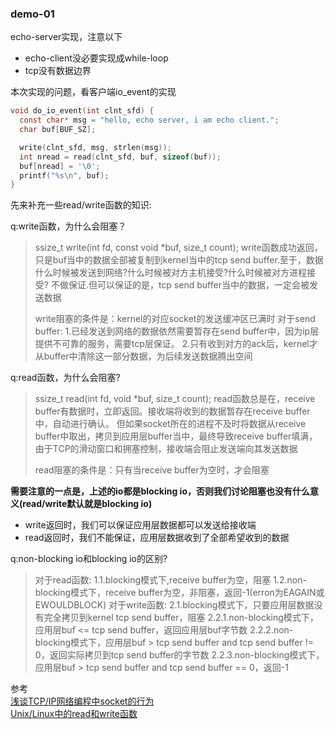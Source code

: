 ### demo-01

echo-server实现，注意以下
- echo-client没必要实现成while-loop
- tcp没有数据边界

本次实现的问题，看客户端io_event的实现
```c
void do_io_event(int clnt_sfd) {
  const char* msg = "hello, echo server, i am echo client.";
  char buf[BUF_SZ];

  write(clnt_sfd, msg, strlen(msg));
  int nread = read(clnt_sfd, buf, sizeof(buf));
  buf[nread] = '\0';
  printf("%s\n", buf);
}
```

先来补充一些read/write函数的知识:

q:write函数，为什么会阻塞？
>ssize_t write(int fd, const void *buf, size_t count);
write函数成功返回，只是buf当中的数据全部被复制到kernel当中的tcp send buffer.至于，数据什么时候被发送到网络?什么时候被对方主机接受?什么时候被对方进程接受?
不做保证.但可以保证的是，tcp send buffer当中的数据，一定会被发送数据
>
>write阻塞的条件是：kernel的对应socket的发送缓冲区已满时
对于send buffer:
1.已经发送到网络的数据依然需要暂存在send buffer中，因为ip层提供不可靠的服务，需要tcp层保证。
2.只有收到对方的ack后，kernel才从buffer中清除这一部分数据，为后续发送数据腾出空间

q:read函数，为什么会阻塞?
>ssize_t read(int fd, void *buf, size_t count);
read函数总是在，receive buffer有数据时，立即返回。接收端将收到的数据暂存在receive buffer中，自动进行确认。
但如果socket所在的进程不及时将数据从receive buffer中取出，拷贝到应用层buffer当中，最终导致receive buffer填满，由于TCP的滑动窗口和拥塞控制，接收端会阻止发送端向其发送数据
>
>read阻塞的条件是：只有当receive buffer为空时，才会阻塞

**需要注意的一点是，上述的io都是blocking io，否则我们讨论阻塞也没有什么意义(read/write默认就是blocking io)**<br>
- write返回时，我们可以保证应用层数据都可以发送给接收端
- read返回时，我们不能保证，应用层数据收到了全部希望收到的数据


q:non-blocking io和blocking io的区别?
>对于read函数:
1.1.blocking模式下,receive buffer为空，阻塞
1.2.non-blocking模式下，receive buffer为空，非阻塞，返回-1(erron为EAGAIN或EWOULDBLOCK)
对于write函数:
2.1.blocking模式下，只要应用层数据没有完全拷贝到kernel tcp send buffer，阻塞
2.2.1.non-blocking模式下，应用层buf <= tcp send buffer，返回应用层buf字节数
2.2.2.non-blocking模式下，应用层buf > tcp send buffer and tcp send buffer != 0，返回实际拷贝到tcp send buffer的字节数
2.2.3.non-blocking模式下，应用层buf > tcp send buffer and tcp send buffer == 0，返回-1

参考<br>
[浅谈TCP/IP网络编程中socket的行为](https://www.cnblogs.com/promise6522/archive/2012/03/03/2377935.html)<br>
[Unix/Linux中的read和write函数](https://www.cnblogs.com/xiehongfeng100/p/4619451.html)